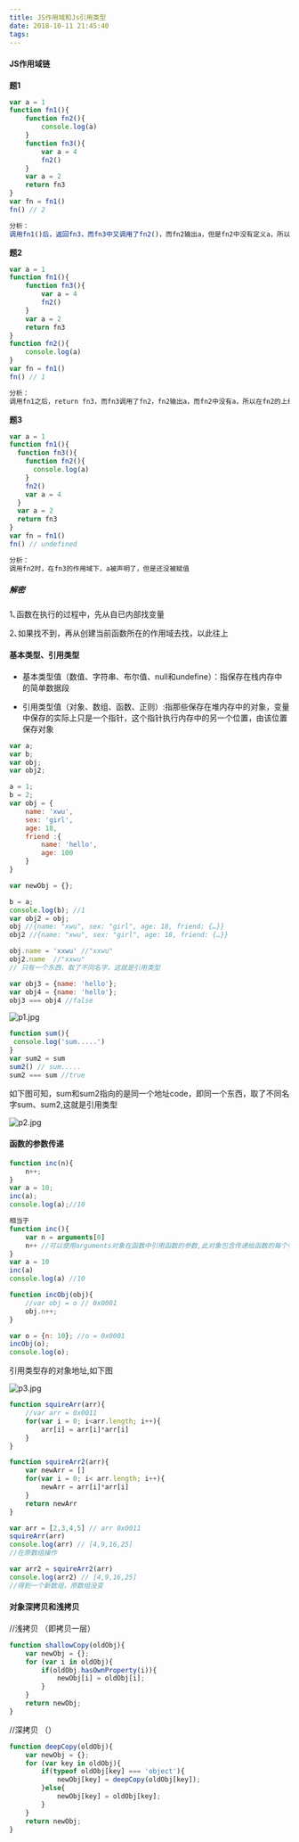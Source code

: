 ```yaml
---
title: JS作用域和Js引用类型
date: 2018-10-11 21:45:40
tags:
---
```


#### JS作用域链
**题1**

```javascript
var a = 1
function fn1(){
    function fn2(){
        console.log(a)
    }
    function fn3(){
        var a = 4
        fn2()
    }
    var a = 2
    return fn3
}
var fn = fn1()
fn() // 2

分析：
调用fn1()后，返回fn3，而fn3中又调用了fn2()，而fn2输出a，但是fn2中没有定义a，所以在上级作用域找a，即fn1的作用域，所以输出2
```



**题2**

```javascript
var a = 1
function fn1(){
    function fn3(){
        var a = 4
        fn2()
    }
    var a = 2
    return fn3
}
function fn2(){
    console.log(a)
}
var fn = fn1()
fn() // 1

分析：
调用fn1之后，return fn3，而fn3调用了fn2，fn2输出a，而fn2中没有a，所以在fn2的上级作用域中找a，所以输出全局作用域的a，即1
```

**题3**

```javascript
var a = 1
function fn1(){
  function fn3(){
    function fn2(){
      console.log(a)
    }
    fn2()
    var a = 4
  }
  var a = 2
  return fn3
}
var fn = fn1()
fn() // undefined

分析：
调用fn2时，在fn3的作用域下，a被声明了，但是还没被赋值
```



##### 解密

1､函数在执行的过程中，先从自已内部找变量

2､如果找不到，再从创建当前函数所在的作用域去找，以此往上



#### 基本类型、引用类型

- 基本类型值（数值、字符串、布尔值、null和undefine）：指保存在栈内存中的简单数据段

- 引用类型值（对象、数组、函数、正则）:指那些保存在堆内存中的对象，变量中保存的实际上只是一个指针，这个指针执行内存中的另一个位置，由该位置保存对象

```javascript
var a;
var b;
var obj;
var obj2;

a = 1;
b = 2;
var obj = {
    name: 'xwu',
    sex: 'girl',
    age: 18,
    friend :{
        name: 'hello',
        age: 100
    }
}

var newObj = {};

b = a;
console.log(b); //1
var obj2 = obj;
obj //{name: "xwu", sex: "girl", age: 18, friend: {…}}
obj2 //{name: "xwu", sex: "girl", age: 18, friend: {…}}

obj.name = 'xxwu' //"xxwu"
obj2.name  //"xxwu"
// 只有一个东西，取了不同名字，这就是引用类型

var obj3 = {name: 'hello'};
var obj4 = {name: 'hello'};
obj3 === obj4 //false


```



![p1.jpg](https://upload-images.jianshu.io/upload_images/9375265-61edb0c547ce4ef6.jpg?imageMogr2/auto-orient/strip%7CimageView2/2/w/1240)



```javascript
function sum(){
 console.log('sum.....')   
}
var sum2 = sum
sum2() // sum.....
sum2 === sum //true
```

如下图可知，sum和sum2指向的是同一个地址code，即同一个东西，取了不同名字sum、sum2,这就是引用类型



![p2.jpg](https://upload-images.jianshu.io/upload_images/9375265-51635ec7cc5406df.jpg?imageMogr2/auto-orient/strip%7CimageView2/2/w/1240)

#### 函数的参数传递

```javascript
function inc(n){
    n++;
}
var a = 10;
inc(a);
console.log(a);//10

相当于
function inc(){
    var n = arguments[0]
    n++ //可以使用arguments对象在函数中引用函数的参数,此对象包含传递给函数的每个参数,第一个参数在索引0处
}
var a = 10
inc(a)
console.log(a) //10

function incObj(obj){
    //var obj = o // 0x0001
    obj.n++;
}

var o = {n: 10}; //o = 0x0001
incObj(o);
console.log(o);
```

引用类型存的对象地址,如下图

![p3.jpg](https://upload-images.jianshu.io/upload_images/9375265-43b27d969403eae3.jpg?imageMogr2/auto-orient/strip%7CimageView2/2/w/1240)

```javascript
function squireArr(arr){
    //var arr = 0x0011
    for(var i = 0; i<arr.length; i++){
        arr[i] = arr[i]*arr[i]
    }
}

function squireArr2(arr){
    var newArr = []
    for(var i = 0; i< arr.length; i++){
        newArr = arr[i]*arr[i]
    }
    return newArr
}

var arr = [2,3,4,5] // arr 0x0011
squireArr(arr)
console.log(arr) // [4,9,16,25] 
//在原数组操作

var arr2 = squireArr2(arr)
console.log(arr2) // [4,9,16,25]
//得到一个新数组，原数组没变
```

#### 对象深拷贝和浅拷贝

//浅拷贝 （即拷贝一层）

```javascript
function shallowCopy(oldObj){
    var newObj = {};
    for (var i in oldObj){
        if(oldObj.hasOwnProperty(i)){
            newObj[i] = oldObj[i];
        }
    }
    return newObj;
}
```



//深拷贝 （）

```javascript
function deepCopy(oldObj){
    var newObj = {};
    for (var key in oldObj){
        if(typeof oldObj[key] === 'object'){
            newObj[key] = deepCopy(oldObj[key]);
        }else{
            newObj[key] = oldObj[key];
        }
    }
    return newObj;
}
```

